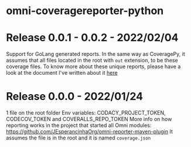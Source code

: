 # omni-coveragereporter-python

# Release 0.0.1 - 0.0.2 - 2022/02/04

Support for GoLang generated reports. In the same way as CoveragePy, it assumes that all files located in the root with `out` extension, to be these coverage files.
To know more about these unique reports, please have a look at the document I've written about it [here](./GoReporting.md)

# Release 0.0.0 - 2022/01/24

1 file on the root folder Env variables: CODACY_PROJECT_TOKEN, CODECOV_TOKEN and COVERALLS_REPO_TOKEN More info on how reporting works in the project that started all Omni modules: https://github.com/JEsperancinhaOrg/omni-reporter-maven-plugin
It assumes the file is in the root and it is named `coverage.json`